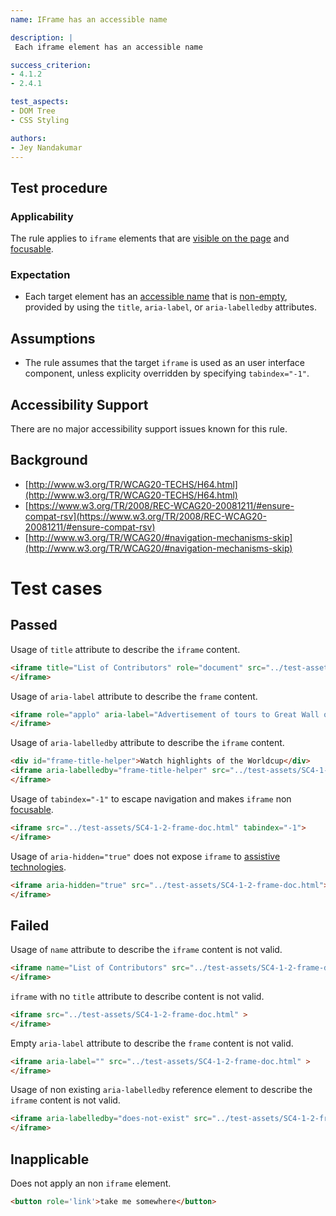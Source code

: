 ```yaml
---
name: IFrame has an accessible name

description: |
 Each iframe element has an accessible name

success_criterion:
- 4.1.2
- 2.4.1

test_aspects:
- DOM Tree
- CSS Styling

authors:
- Jey Nandakumar
---
```


## Test procedure

### Applicability

The rule applies to `iframe` elements that are [visible on the page](#visible-on-the-page) and [focusable](#focusable).

### Expectation

- Each target element has an [accessible name](#accessible-name) that is [non-empty](#non-empty), provided by using the `title`, `aria-label`, or `aria-labelledby` attributes.

## Assumptions

- The rule assumes that the target `iframe` is used as an user interface component, unless explicity overridden by specifying `tabindex="-1"`.

## Accessibility Support

There are no major accessibility support issues known for this rule.

## Background

- [http://www.w3.org/TR/WCAG20-TECHS/H64.html](http://www.w3.org/TR/WCAG20-TECHS/H64.html)
- [https://www.w3.org/TR/2008/REC-WCAG20-20081211/#ensure-compat-rsv](https://www.w3.org/TR/2008/REC-WCAG20-20081211/#ensure-compat-rsv)
-  [http://www.w3.org/TR/WCAG20/#navigation-mechanisms-skip](http://www.w3.org/TR/WCAG20/#navigation-mechanisms-skip)

# Test cases

## Passed

Usage of `title` attribute to describe the `iframe` content.

```html
<iframe title="List of Contributors" role="document" src="../test-assets/SC4-1-2-frame-doc.html">
</iframe>
```

Usage of `aria-label` attribute to describe the `frame` content.

```html
<iframe role="applo" aria-label="Advertisement of tours to Great Wall of China" src="../test-assets/SC4-1-2-frame-doc.html" >
</iframe>
```

Usage of `aria-labelledby` attribute to describe the `iframe` content.

```html
<div id="frame-title-helper">Watch highlights of the Worldcup</div>
<iframe aria-labelledby="frame-title-helper" src="../test-assets/SC4-1-2-frame-doc.html">
</iframe>
```

Usage of `tabindex="-1"` to escape navigation and makes `iframe` non [focusable](#focusable).

```html
<iframe src="../test-assets/SC4-1-2-frame-doc.html" tabindex="-1">
</iframe>
```

Usage of `aria-hidden="true"` does not expose `iframe` to [assistive technologies](#exposed-to-assistive-technologies).

```html
<iframe aria-hidden="true" src="../test-assets/SC4-1-2-frame-doc.html">
</iframe>
```

## Failed

Usage of `name` attribute to describe the `iframe` content is not valid.

```html
<iframe name="List of Contributors" src="../test-assets/SC4-1-2-frame-doc.html" >
</iframe>
```

`iframe` with no `title` attribute to describe content is not valid.

```html
<iframe src="../test-assets/SC4-1-2-frame-doc.html" >
</iframe>
```

Empty `aria-label` attribute to describe the `frame` content is not valid.

```html
<iframe aria-label="" src="../test-assets/SC4-1-2-frame-doc.html" >
</iframe>
```

Usage of non existing `aria-labelledby` reference element to describe the `iframe` content is not valid.

```html
<iframe aria-labelledby="does-not-exist" src="../test-assets/SC4-1-2-frame-doc.html">
</iframe>
```

## Inapplicable

Does not apply an non `iframe` element.

```html
<button role='link'>take me somewhere</button>
```